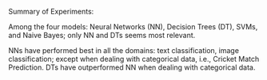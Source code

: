 Summary of Experiments:

Among the four models: Neural Networks (NN), Decision Trees (DT), SVMs, and Naive Bayes; only NN and DTs seems most relevant.

NNs have performed best in all the domains: text classification, image classification; except when dealing with categorical data, i.e., Cricket Match Prediction.
DTs have outperformed NN when dealing with categorical data.
